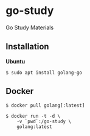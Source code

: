# go-study

Go Study Materials

## Installation

**Ubuntu**

```
$ sudo apt install golang-go
```

## Docker

```
$ docker pull golang[:latest]
```

```
$ docker run -t -d \
    -v `pwd`:/go-study \
    golang:latest
```
